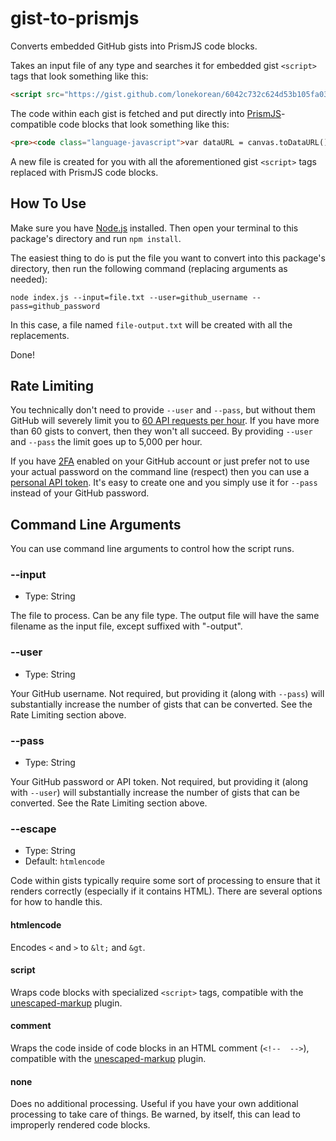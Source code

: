 # gist-to-prismjs

Converts embedded GitHub gists into PrismJS code blocks.

Takes an input file of any type and searches it for embedded gist `<script>` tags that look something like this:

``` html
<script src="https://gist.github.com/lonekorean/6042c732c624d53b105fa03abcecc597.js"></script>
```

The code within each gist is fetched and put directly into [PrismJS](https://prismjs.com/)-compatible code blocks that look something like this:

``` html
<pre><code class="language-javascript">var dataURL = canvas.toDataURL();</code></pre>
```

A new file is created for you with all the aforementioned gist `<script>` tags replaced with PrismJS code blocks.

## How To Use

Make sure you have [Node.js](https://nodejs.org/) installed. Then open your terminal to this package's directory and run `npm install`.

The easiest thing to do is put the file you want to convert into this package's directory, then run the following command (replacing arguments as needed):

```
node index.js --input=file.txt --user=github_username --pass=github_password
```

In this case, a file named `file-output.txt` will be created with all the replacements.

Done!

## Rate Limiting

You technically don't need to provide `--user` and `--pass`, but without them GitHub will severely limit you to [60 API requests per hour](https://developer.github.com/v3/#rate-limiting). If you have more than 60 gists to convert, then they won't all succeed. By providing `--user` and `--pass` the limit goes up to 5,000 per hour.

If you have [2FA](https://help.github.com/articles/about-two-factor-authentication/) enabled on your GitHub account or just prefer not to use your actual password on the command line (respect) then you can use a [personal API token](https://blog.github.com/2013-05-16-personal-api-tokens/). It's easy to create one and you simply use it for `--pass` instead of your GitHub password.

## Command Line Arguments

You can use command line arguments to control how the script runs.

### --input

- Type: String

The file to process. Can be any file type. The output file will have the same filename as the input file, except suffixed with "-output".

### --user

- Type: String

Your GitHub username. Not required, but providing it (along with `--pass`) will substantially increase the number of gists that can be converted. See the Rate Limiting section above.

### --pass

- Type: String

Your GitHub password or API token. Not required, but providing it (along with `--user`) will substantially increase the number of gists that can be converted. See the Rate Limiting section above.

### --escape

- Type: String
- Default: `htmlencode`

Code within gists typically require some sort of processing to ensure that it renders correctly (especially if it contains HTML). There are several options for how to handle this.

#### htmlencode

Encodes `<` and `>` to `&lt;` and `&gt`.

#### script

Wraps code blocks with specialized `<script>` tags, compatible with the [unescaped-markup](https://prismjs.com/plugins/unescaped-markup/) plugin.

#### comment

Wraps the code inside of code blocks in an HTML comment (`<!--  -->`), compatible with the [unescaped-markup](https://prismjs.com/plugins/unescaped-markup/) plugin.

#### none

Does no additional processing. Useful if you have your own additional processing to take care of things. Be warned, by itself, this can lead to improperly rendered code blocks.
